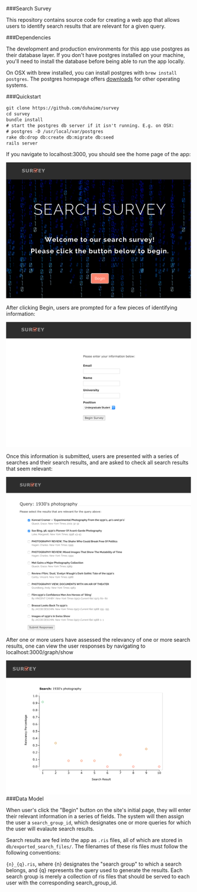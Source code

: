 ###Search Survey 

This repository contains source code for creating a web app that allows users to identify search results that are relevant for a given query. 

###Dependencies

The development and production environments for this app use postgres as their database layer. If you don't have postgres installed on your machine, you'll need to install the database before being able to run the app locally. 

On OSX with brew installed, you can install postgres with `brew install postgres`. The postgres homepage offers [downloads](http://www.postgresql.org/download/) for other operating systems. 

###Quickstart

<pre><code>git clone https://github.com/duhaime/survey  
cd survey  
bundle install 
# start the postgres db server if it isn't running. E.g. on OSX:  
# postgres -D /usr/local/var/postgres  
rake db:drop db:create db:migrate db:seed  
rails server</code></pre>

If you navigate to localhost:3000, you should see the home page of the app:

![Image of Homepage](app/assets/images/home.png)

After clicking Begin, users are prompted for a few pieces of identifying information:

![Image of Researcher Form](app/assets/images/form.png)

Once this information is submitted, users are presented with a series of searches and their search results, and are asked to check all search results that seem relevant:

![Image of Search Results](app/assets/images/search_results.png)

After one or more users have assessed the relevancy of one or more search results, one can view the user responses by navigating to localhost:3000/graph/show

![Image of Graph](app/assets/images/graph.png)
###Data Model

When user's click the "Begin" button on the site's initial page, they will enter their relevant information in a series of fields. The system will then assign the user a `search_group_id`, which designates one or more queries for which the user will evalaute search results.  

Search results are fed into the app as `.ris` files, all of which are stored in `db/exported_search_files/`. The filenames of these ris files must follow the following conventions:  

`{n}_{q}.ris`, where {n} designates the "search group" to which a search belongs, and {q} represents the query used to generate the results. Each search group is merely a collection of ris files that should be served to each user with the corresponding search_group_id.  

